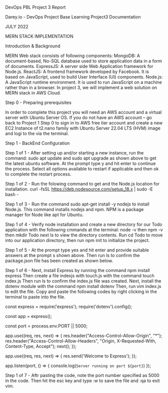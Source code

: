 

DevOps PBL
Project 3 Report

Darey.io - DevOps Project Base Learning Project3 Documentation

JULY 2022


MERN STACK IMPLEMENTATION





Introduction & Background

MERN Web stack consists of following components:
MongoDB: A document-based, No-SQL database used to store application data in a form of documents.
ExpressJS: A server side Web Application framework for Node.js.
ReactJS: A frontend framework developed by Facebook. It is based on JavaScript, used to build User Interface (UI) components.
Node.js: A JavaScript runtime environment. It is used to run JavaScript on a machine rather than in a browser.
In project 3, we will implement a web solution on MERN stack in AWS Cloud.



Step 0 - Preparing prerequisites 

In order to complete this project you will need an AWS account and a virtual server with Ubuntu Server OS.
If you do not have an AWS account – go back to Project 1 Step 0 to sign in to AWS free tier account and create a new EC2 Instance of t2.nano family with Ubuntu Server 22.04 LTS (HVM) image and logi to the via the terminal.


Step 1 - BackEnd Configuration


Step 1 of 1 - After setting up and/or starting a new instance, run the command: 
sudo apt update and sudo apt upgrade as shown above to get the latest ubuntu software. At the prompt type  y and hit enter to continue the process. Select all options available to restart if applicable and then ok to complete the restart process.


Step 1 of 2 - Run the folowing command to get and the Node.js location for installation.
curl -fsSL https://deb.nodesource.com/setup_18.x | sudo -E bash -


Step 1 of 3 - Run the command sudo apt-get install -y nodejs to install Node.js. 
This command installs nodejs and npm. NPM is a package manager for Node like apt for Ubuntu. 


Step 1 of 4 - Verify node installation and create a new directory for our Todo application with the following cmmands at the terminal:
 node -v then npm -v then mkdir Todo next ls to view the directory contents.
Run cd Todo to move into our application directory, then run npm init to initialize the project.

Step 1 of 5 - At the prompt type yes and hit enter and provide suitable answers at the prompt s shown above. Then run ls to confirm the package.json file has been created as shown below.





Step 1 of 6 - Next, install Express by running the command npm install express 
Then create a file indexjs with touch.js with the command touch index.js
Then run ls to confirm the index.js file was created.
Next, install the dotenv module with the command npm install dotenv
Then, run vim index.js to edit the file.
Copy and paste the following codes by right clicking in the terminal to paste into the file.

const express = require('express');
require('dotenv').config();

const app = express();

const port = process.env.PORT || 5000;

app.use((req, res, next) => {
res.header("Access-Control-Allow-Origin", "\*");
res.header("Access-Control-Allow-Headers", "Origin, X-Requested-With, Content-Type, Accept");
next();
});

app.use((req, res, next) => {
res.send('Welcome to Express');
});

app.listen(port, () => {
console.log(`Server running on port ${port}`)
});


Step 1 of 7 - Aftr pasting the code, note the port number specified as 5000 in the code. Then hit the esc key and type :w to save the file and :qa to exit vim.

